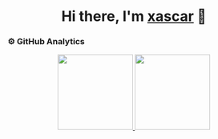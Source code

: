 <div align="center">
<h1 align="center">Hi there, I'm <a href="https://github.com/xascar">xascar</a> 👋</h1>
</div>

### ⚙️&nbsp;GitHub Analytics

<p align="center">
<a href="https://github.com/xascar">
  <img height="150em" src="https://github-readme-stats-eight-theta.vercel.app/api?username=xascar&show_icons=true&theme=algolia&include_all_commits=true&count_private=true"/>
  <img height="150em" src="https://github-readme-stats-eight-theta.vercel.app/api/top-langs/?username=xascar&layout=compact&langs_count=8&theme=algolia"/>
</a>
</p>
